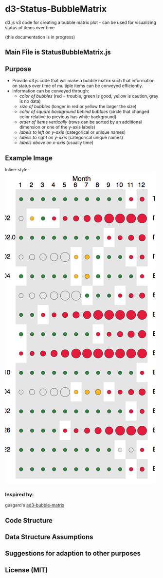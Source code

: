 # d3-Status-BubbleMatrix
d3.js v3 code for creating a bubble matrix plot - can be used for visualizing status of items over time

(this documentation is in progress)

## Main File is StatusBubbleMatrix.js

## Purpose
  - Provide d3.js code that will make a bubble matrix such that information on status over time of multiple items can be conveyed efficiently. 
  - Information can be conveyed through:
    - <i>color of bubbles</i> (red = trouble, green is good, yellow is caution, gray is no data)
    - <i>size of bubbles</i> (longer in red or yellow the larger the size)
    - <i>color of square background behind bubbles</i> (circle that changed color relative to previous has white background)
    - <i>order of items vertically </i> (rows can be sorted by an additional dimension or one of the y-axis labels)
    - <i>labels to left on y-axis</i> (categorical or unique names)
    - <i>labels to right on y-axis</i> (categorical unique names)
    - <i>labels above on x-axis</i> (usually time)

## Example Image
Inline-style: 
![alt text](https://github.com/JustinGOSSES/d3-Status-BubbleMatrix/blob/master/images/Screen%20Shot%202017-01-09%20at%2011.47.10%20AM.png "Example Image")

### Inspired by:
 gusgard's <a href=" https://github.com/gusgard/d3-bubble-matrix">ad3-bubble-matrix</a>
 
## Code Structure

## Data Structure Assumptions

## Suggestions for adaption to other purposes

## License (MIT)
